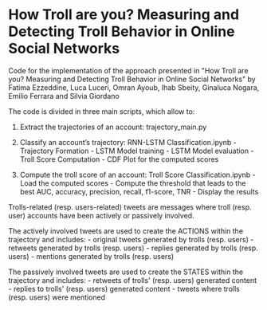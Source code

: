 # How Troll are you? Measuring and Detecting Troll Behavior in Online Social Networks

Code for the implementation of the approach presented in "How Troll are you? Measuring and Detecting Troll Behavior in Online Social Networks" by Fatima Ezzeddine, Luca Luceri, Omran Ayoub, Ihab Sbeity, Ginaluca Nogara, Emilio Ferrara and Silvia Giordano

The code is divided in three main scripts, which allow to: 

1. Extract the trajectories of an account: trajectory_main.py

2. Classify an account’s trajectory: RNN-LSTM Classification.ipynb 
          - Trajectory Formation
          - LSTM Model training
          - LSTM Model evaluation
          - Troll Score Computation
          - CDF Plot for the computed scores
          
3. Compute the troll score of an account: Troll Score Classification.ipynb
          - Load the computed scores
          - Compute the threshold that leads to the best AUC, accuracy, precision, recall, f1-score, TNR
          - Display the results


Trolls-related (resp. users-related) tweets are messages where troll (resp. user) accounts have been actively or passively involved.

The actively involved tweets are used to create the ACTIONS within the trajectory and includes:
          - original tweets generated by trolls (resp. users)
          - retweets generated by trolls (resp. users)
          - replies generated by trolls (resp. users)
          - mentions generated by trolls (resp. users)

The passively involved tweets are used to create the STATES within the trajectory and includes:
          - retweets of trolls' (resp. users) generated content
          - replies to trolls' (resp. users) generated content
          - tweets where trolls (resp. users) were mentioned
          
